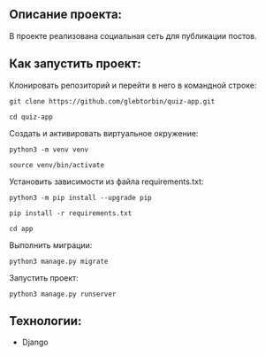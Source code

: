 ## Описание проекта:
В проекте реализована социальная сеть для публикации постов.

## Как запустить проект:
Клонировать репозиторий и перейти в него в командной строке:
```
git clone https://github.com/glebtorbin/quiz-app.git
```
```
cd quiz-app
```
Cоздать и активировать виртуальное окружение:
```
python3 -m venv venv
```
```
source venv/bin/activate
```
Установить зависимости из файла requirements.txt:
```
python3 -m pip install --upgrade pip
```
```
pip install -r requirements.txt
```
```
cd app
```
Выполнить миграции:
```
python3 manage.py migrate
```
Запустить проект:
```
python3 manage.py runserver
```

## Технологии:
  - Django
